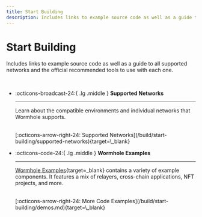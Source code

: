 ```yaml
---
title: Start Building
description: Includes links to example source code as well as a guide to all supported networks and the official recommended tools to use with each one.
---
```


# Start Building

Includes links to example source code as well as a guide to all supported networks and the official recommended tools to use with each one.

<br>
<div class="grid cards" markdown>

-   :octicons-broadcast-24:{ .lg .middle } __Supported Networks__

    ---

    Learn about the compatible environments and individual networks that Wormhole supports.

    <br>
    [:octicons-arrow-right-24: Supported Networks](/build/start-building/supported-networks){target=\_blank}

-   :octicons-code-24:{ .lg .middle } __Wormhole Examples__

    ---

    [Wormhole Examples](https://github.com/wormhole-foundation/wormhole-examples){target=\_blank} contains a variety of example components. It features a mix of relayers, cross-chain applications, NFT projects, and more.

    <br>
    [:octicons-arrow-right-24: More Code Examples](/build/start-building/demos.md){target=\_blank}
</div>
<br>
